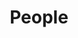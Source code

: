 ---
layout: profiles
permalink: /people/
title: People
description: 
nav: true
nav_order: 6

profiles:
# PI
  - align: 
    image: EvanPeng.jpg
    content: 
    category: Professor
    Details: false
    image_circular: false # crops the image to make it circular
    more_info: >
        <a href="https://www.eee.hku.hk/~evanpeng/" style="font-size: larger; font-weight: bold;">Yifan (Evan) Peng</a><br>
        Assistant Professor \| Group Leader

# Visiting Prof
  - align: 
    image: Wolfgang.jpg
    content: 
    category: Professor
    Details: false
    image_circular: false # crops the image to make it circular
    more_info: >
      <a href="https://vccimaging.org/People/heidriw/" style="font-size: larger; font-weight: bold;">Wolfgang Heidrich</a><br>
      Visiting Professor from [KAUST](https://cemse.kaust.edu.sa/) 


# Postdoc
  - align: 
    image: Liuxin.png
    content: 
    category: Postdoctor
    Details: false
    image_circular: false # crops the image to make it circular
    more_info: >
      <a href="https://liux2018.github.io/" style="font-size: larger; font-weight: bold;">Xin Liu</a><br>
      Computational Optics<br>
      liuxin2018@zju.edu.cn

# Phd
  - align: 
    image: Haoyu.jpg
    content: 
    category: PhD
    Details: false
    image_circular: false # crops the image to make it circular
    more_info: >
      <a href="https://whywww.github.io/" style="font-size: larger; font-weight: bold;">Haoyu Wei</a><br>
      Deep Optics, Coded Aperture, Meta Imaging<br>
      haoyuwei@connect.hku.hk
     
  - align:
    image: Xiangyu.jpg
    content: 
    Details: false
    category: PhD
    image_circular: false # crops the image to make it circular
    more_info: >
      <span style="font-size: larger; font-weight: bold;">**Xiangyu Meng**</span><br>
      Computational Holography, Graphics<br>
      mengxy22@connect.hku.hk

  - align:
    image: Zhenyang.jpg
    content: 
    Details: false
    category: PhD
    image_circular: false # crops the image to make it circular
    more_info: >
      <a href="https://lagrangeli.github.io/" style="font-size: larger; font-weight: bold;">Zhenyang Li</a><br>
      Vision (3D) & Graphics (Rendering) & VRAR<br>
      zhenyang11766@163.com

  - align: 
    image: Wenbin.jpg
    content: 
    Details: false
    category: PhD
    image_circular: false # crops the image to make it circular
    more_info: >
      <a href="https://www.linkedin.com/in/wenbin-zhou-00a710105/" style="font-size: larger; font-weight: bold;">Wenbin Zhou</a><br>
      Computational Holography, VR/AR, Graphics<br>
      zhouwb@connect.hku.hk

  - align:
    image: Yuhui.jpg
    content: 
    Details: false
    category: PhD
    image_circular: false # crops the image to make it circular
    more_info: >
      <a href="https://www.linkedin.com/in/yuhui-lyu-lorena/" style="font-size: larger; font-weight: bold;">Yuhui Liu</a><br>
      Computational optics, Multimodal fusion<br>
      liuyuhui@connect.hku.hk

# RA
  - align: 
    image: Liangxun.jpg
    content: 
    Details: false
    category: RA
    image_circular: false # crops the image to make it circular
    more_info: >
      <a href="https://www.linkedin.com/in/OuLiangxun/" style="font-size: larger; font-weight: bold;">Liangxun Ou</a><br>
      Deep Optics, RGBD Imaging, Computer Vision<br>
      u3605728@connect.hku.hk

# Master
  - align: 
    image: 
    content: 
    Details: false
    category: Master
    image_circular: false # crops the image to make it circular
    more_info: >
      <span style="font-size: larger; font-weight: bold;">**Hanxun Zhang**</span><br>

  - align: 
    image: 
    content: 
    Details: false
    category: Master
    image_circular: false # crops the image to make it circular
    more_info: >
      <span style="font-size: larger; font-weight: bold;">**Xintao Sun**</span><br>
---